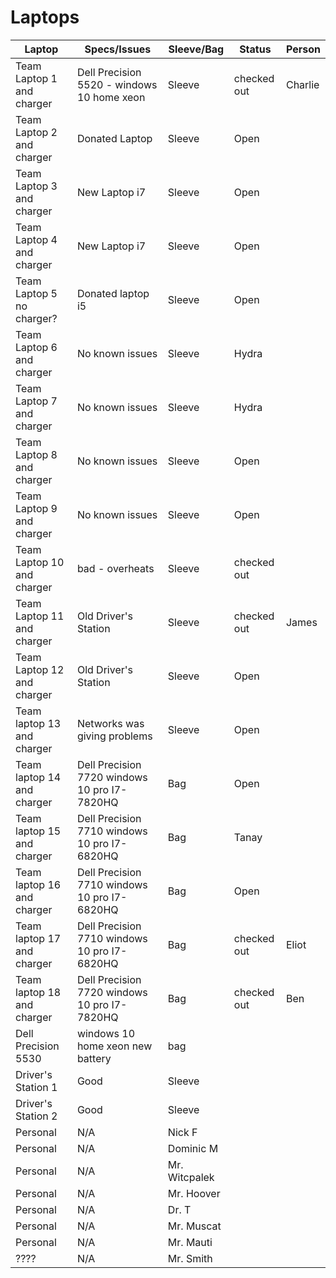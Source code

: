 # Laptops

| Laptop                    | Specs/Issues                                  | Sleeve/Bag      | Status            | Person          | 
|---|---|---|---|---|
| Team Laptop 1 and charger | Dell Precision 5520 - windows 10 home xeon    | Sleeve          | checked out       | Charlie         | 
| Team Laptop 2 and charger | Donated Laptop                               | Sleeve          | Open              |                 | 
| Team Laptop 3 and charger | New Laptop i7                              | Sleeve          | Open              |                 |
| Team Laptop 4 and charger | New Laptop i7                        | Sleeve          | Open              |                 | 
| Team Laptop 5 no charger? | Donated laptop i5                               | Sleeve          | Open              |                 |
| Team Laptop 6 and charger | No known issues                               | Sleeve          | Hydra              |                 | 
| Team Laptop 7 and charger | No known issues                               | Sleeve          | Hydra              |                 | 
| Team Laptop 8 and charger | No known issues                               | Sleeve          | Open              |                 | 
| Team Laptop 9 and charger | No known issues                               | Sleeve          | Open              |                 | 
| Team Laptop 10 and charger| bad - overheats                  | Sleeve          | checked out       |         | 
| Team Laptop 11 and charger| Old Driver's Station         | Sleeve          | checked out       | James           | 
| Team Laptop 12 and charger| Old Driver's Station  | Sleeve          | Open              |                 | 
| Team laptop 13 and charger| Networks was giving problems                  | Sleeve          | Open              |                 | 
| Team laptop 14 and charger       |  Dell Precision 7720 windows 10 pro I7-7820HQ | Bag      | Open              |                 | 
| Team laptop 15 and charger       |  Dell Precision 7710 windows 10 pro I7-6820HQ | Bag      | Tanay              |                 |
| Team laptop 16 and charger       |  Dell Precision 7710 windows 10 pro I7-6820HQ | Bag      | Open              |                 |
| Team laptop 17 and charger       |  Dell Precision 7710 windows 10 pro I7-6820HQ | Bag      | checked out       | Eliot           |
| Team laptop 18 and charger       |  Dell Precision 7720 windows 10 pro I7-7820HQ | Bag      | checked out       | Ben             |
| Dell Precision 5530       |  windows 10 home xeon new battery | bag |        |                 |
| Driver's Station 1        | Good               | Sleeve          |                   |                 |
| Driver's Station 2        | Good                                          | Sleeve          |                   |                 |
| Personal | N/A | Nick F |
| Personal | N/A | Dominic M |
| Personal | N/A | Mr. Witcpalek |
| Personal | N/A | Mr. Hoover | 
| Personal | N/A | Dr. T | 
| Personal | N/A | Mr. Muscat | 
| Personal | N/A | Mr. Mauti | 
| ????     | N/A | Mr. Smith | 
